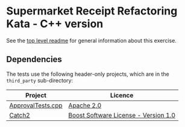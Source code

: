 Supermarket Receipt Refactoring Kata - C++ version
==================================================

See the [top level readme](https://github.com/emilybache/Supermarket-Receipt-Refactoring-Kata) for general information about this exercise.

## Dependencies

The tests use the following header-only projects, which are in the `third_party` sub-directory:

| Project | Licence |
| --- | --- |
| [ApprovalTests.cpp](https://github.com/approvals/ApprovalTests.cpp) | [Apache 2.0](https://github.com/approvals/ApprovalTests.cpp/blob/master/LICENSE) |
| [Catch2](https://github.com/catchorg/Catch2) | [Boost Software License - Version 1.0](https://github.com/catchorg/Catch2/blob/master/LICENSE.txt) |


